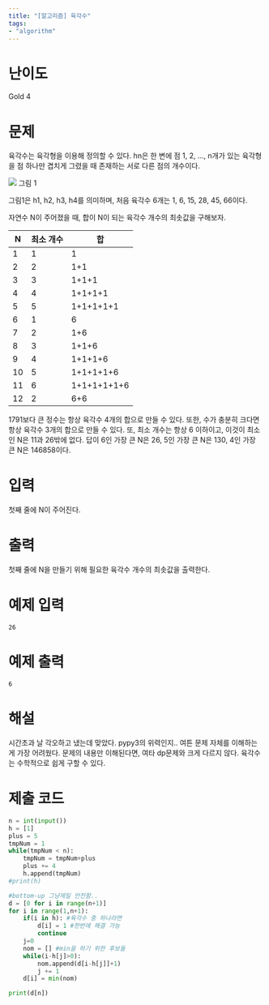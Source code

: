 ```yaml
---
title: "[알고리즘] 육각수"
tags:
- "algorithm"
---
```


# 난이도
Gold 4

# 문제
육각수는 육각형을 이용해 정의할 수 있다. hn은 한 변에 점 1, 2, ..., n개가 있는 육각형을 점 하나만 겹치게 그렸을 때 존재하는 서로 다른 점의 개수이다.


![](https://upload.acmicpc.net/be790cb3-e1ff-4725-9de8-a265adca71f6/-/preview/)
그림 1

그림1은 h1, h2, h3, h4를 의미하며, 처음 육각수 6개는 1, 6, 15, 28, 45, 66이다.

자연수 N이 주어졌을 때, 합이 N이 되는 육각수 개수의 최솟값을 구해보자.


N	| 최소 개수 |	합
---|---|---
1 |	1|1
2	|2|	1+1
3	|3	|1+1+1
4	|4	|1+1+1+1
5	|5	|1+1+1+1+1
6	|1	|6
7	|2	|1+6
8	|3	|1+1+6
9	|4	|1+1+1+6
10	|5	|1+1+1+1+6
11	|6	|1+1+1+1+1+6
12	|2	|6+6

1791보다 큰 정수는 항상 육각수 4개의 합으로 만들 수 있다. 또한, 수가 충분히 크다면 항상 육각수 3개의 합으로 만들 수 있다. 또, 최소 개수는 항상 6 이하이고, 이것이 최소인 N은 11과 26밖에 없다. 답이 6인 가장 큰 N은 26, 5인 가장 큰 N은 130, 4인 가장 큰 N은 146858이다.
# 입력
첫째 줄에 N이 주어진다.

# 출력
첫째 줄에 N을 만들기 위해 필요한 육각수 개수의 최솟값을 출력한다.

# 예제 입력
```
26
```

# 예제 출력
```
6
```

# 해설
시간초과 날 각오하고 냈는데 맞았다. pypy3의 위력인지.. 여튼 문제 자체를 이해하는 게 가장 어려웠다. 문제의 내용만 이해된다면, 여타 dp문제와 크게 다르지 않다. 육각수는 수학적으로 쉽게 구할 수 있다.

# 제출 코드
```py
n = int(input())
h = [1]
plus = 5
tmpNum = 1
while(tmpNum < n):
    tmpNum = tmpNum+plus
    plus += 4
    h.append(tmpNum)
#print(h)

#bottom-up 그냥제일 안전함..
d = [0 for i in range(n+1)]
for i in range(1,n+1):
    if(i in h): #육각수 중 하나라면
        d[i] = 1 #한번에 해결 가능
        continue
    j=0
    nom = [] #min을 하기 위한 후보들
    while(i-h[j]>0):
        nom.append(d[i-h[j]]+1)
        j += 1
    d[i] = min(nom)

print(d[n])
```